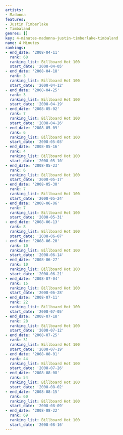 ```yaml
---
artists:
- Madonna
features:
- Justin Timberlake
- Timbaland
genres: []
key: 4-minutes-madonna-justin-timberlake-timbaland
name: 4 Minutes
rankings:
- end_date: '2008-04-11'
  rank: 68
  ranking_list: Billboard Hot 100
  start_date: '2008-04-05'
- end_date: '2008-04-18'
  rank: 3
  ranking_list: Billboard Hot 100
  start_date: '2008-04-12'
- end_date: '2008-04-25'
  rank: 3
  ranking_list: Billboard Hot 100
  start_date: '2008-04-19'
- end_date: '2008-05-02'
  rank: 7
  ranking_list: Billboard Hot 100
  start_date: '2008-04-26'
- end_date: '2008-05-09'
  rank: 6
  ranking_list: Billboard Hot 100
  start_date: '2008-05-03'
- end_date: '2008-05-16'
  rank: 4
  ranking_list: Billboard Hot 100
  start_date: '2008-05-10'
- end_date: '2008-05-23'
  rank: 6
  ranking_list: Billboard Hot 100
  start_date: '2008-05-17'
- end_date: '2008-05-30'
  rank: 7
  ranking_list: Billboard Hot 100
  start_date: '2008-05-24'
- end_date: '2008-06-06'
  rank: 7
  ranking_list: Billboard Hot 100
  start_date: '2008-05-31'
- end_date: '2008-06-13'
  rank: 8
  ranking_list: Billboard Hot 100
  start_date: '2008-06-07'
- end_date: '2008-06-20'
  rank: 10
  ranking_list: Billboard Hot 100
  start_date: '2008-06-14'
- end_date: '2008-06-27'
  rank: 10
  ranking_list: Billboard Hot 100
  start_date: '2008-06-21'
- end_date: '2008-07-04'
  rank: 15
  ranking_list: Billboard Hot 100
  start_date: '2008-06-28'
- end_date: '2008-07-11'
  rank: 22
  ranking_list: Billboard Hot 100
  start_date: '2008-07-05'
- end_date: '2008-07-18'
  rank: 28
  ranking_list: Billboard Hot 100
  start_date: '2008-07-12'
- end_date: '2008-07-25'
  rank: 31
  ranking_list: Billboard Hot 100
  start_date: '2008-07-19'
- end_date: '2008-08-01'
  rank: 44
  ranking_list: Billboard Hot 100
  start_date: '2008-07-26'
- end_date: '2008-08-08'
  rank: 54
  ranking_list: Billboard Hot 100
  start_date: '2008-08-02'
- end_date: '2008-08-15'
  rank: 60
  ranking_list: Billboard Hot 100
  start_date: '2008-08-09'
- end_date: '2008-08-22'
  rank: 69
  ranking_list: Billboard Hot 100
  start_date: '2008-08-16'
---
```


